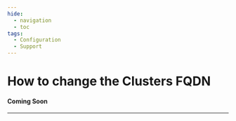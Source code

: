 ```yaml
---
hide:
  - navigation
  - toc
tags:
  - Configuration
  - Support
---
```

# How to change the Clusters FQDN

#### Coming Soon

---
